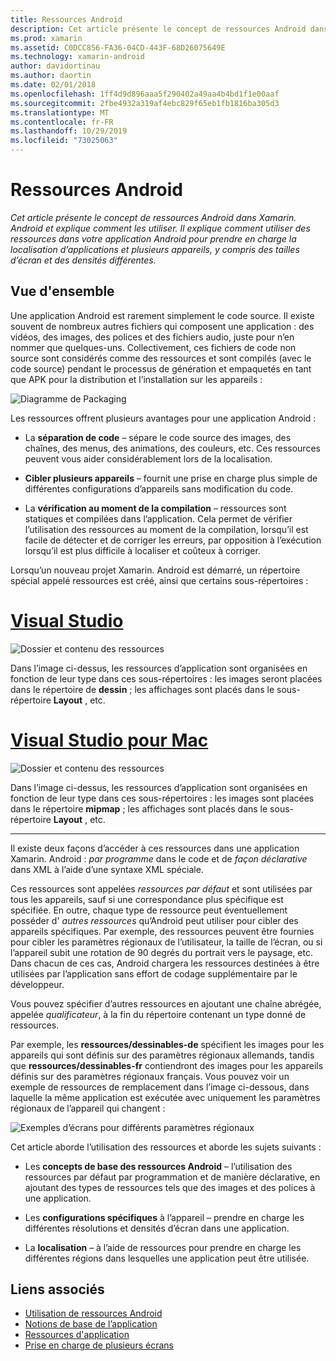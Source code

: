 ```yaml
---
title: Ressources Android
description: Cet article présente le concept de ressources Android dans Xamarin. Android et explique comment les utiliser. Il explique comment utiliser des ressources dans votre application Android pour prendre en charge la localisation d’applications et plusieurs appareils, y compris des tailles d’écran et des densités différentes.
ms.prod: xamarin
ms.assetid: C0DCC856-FA36-04CD-443F-68D26075649E
ms.technology: xamarin-android
author: davidortinau
ms.author: daortin
ms.date: 02/01/2018
ms.openlocfilehash: 1ff4d9d896aaa5f290402a49aa4b4bd1f1e00aaf
ms.sourcegitcommit: 2fbe4932a319af4ebc829f65eb1fb1816ba305d3
ms.translationtype: MT
ms.contentlocale: fr-FR
ms.lasthandoff: 10/29/2019
ms.locfileid: "73025063"
---
```

# <a name="android-resources"></a>Ressources Android

_Cet article présente le concept de ressources Android dans Xamarin. Android et explique comment les utiliser. Il explique comment utiliser des ressources dans votre application Android pour prendre en charge la localisation d’applications et plusieurs appareils, y compris des tailles d’écran et des densités différentes._

## <a name="overview"></a>Vue d'ensemble

Une application Android est rarement simplement le code source. Il existe souvent de nombreux autres fichiers qui composent une application : des vidéos, des images, des polices et des fichiers audio, juste pour n’en nommer que quelques-uns. Collectivement, ces fichiers de code non source sont considérés comme des ressources et sont compilés (avec le code source) pendant le processus de génération et empaquetés en tant que APK pour la distribution et l’installation sur les appareils :

![Diagramme de Packaging](images/packaging-diagram.png)

Les ressources offrent plusieurs avantages pour une application Android :

- La **séparation de code** &ndash; sépare le code source des images, des chaînes, des menus, des animations, des couleurs, etc. Ces ressources peuvent vous aider considérablement lors de la localisation.

- **Cibler plusieurs appareils** &ndash; fournit une prise en charge plus simple de différentes configurations d’appareils sans modification du code.

- La **vérification au moment de la compilation** &ndash; ressources sont statiques et compilées dans l’application. Cela permet de vérifier l’utilisation des ressources au moment de la compilation, lorsqu’il est facile de détecter et de corriger les erreurs, par opposition à l’exécution lorsqu’il est plus difficile à localiser et coûteux à corriger.

Lorsqu’un nouveau projet Xamarin. Android est démarré, un répertoire spécial appelé ressources est créé, ainsi que certains sous-répertoires :

# <a name="visual-studiotabwindows"></a>[Visual Studio](#tab/windows)

![Dossier et contenu des ressources](images/resources-folder-vs.png)

Dans l’image ci-dessus, les ressources d’application sont organisées en fonction de leur type dans ces sous-répertoires : les images seront placées dans le répertoire de **dessin** ; les affichages sont placés dans le sous-répertoire **Layout** , etc.

# <a name="visual-studio-for-mactabmacos"></a>[Visual Studio pour Mac](#tab/macos)

![Dossier et contenu des ressources](images/resources-folder-xs.png)

Dans l’image ci-dessus, les ressources d’application sont organisées en fonction de leur type dans ces sous-répertoires : les images sont placées dans le répertoire **mipmap** ; les affichages sont placés dans le sous-répertoire **Layout** , etc.

-----

Il existe deux façons d’accéder à ces ressources dans une application Xamarin. Android : *par programme* dans le code et de *façon déclarative* dans XML à l’aide d’une syntaxe XML spéciale.

Ces ressources sont appelées *ressources par défaut* et sont utilisées par tous les appareils, sauf si une correspondance plus spécifique est spécifiée. En outre, chaque type de ressource peut éventuellement posséder d' *autres ressources* qu’Android peut utiliser pour cibler des appareils spécifiques. Par exemple, des ressources peuvent être fournies pour cibler les paramètres régionaux de l’utilisateur, la taille de l’écran, ou si l’appareil subit une rotation de 90 degrés du portrait vers le paysage, etc. Dans chacun de ces cas, Android chargera les ressources destinées à être utilisées par l’application sans effort de codage supplémentaire par le développeur.

Vous pouvez spécifier d’autres ressources en ajoutant une chaîne abrégée, appelée *qualificateur*, à la fin du répertoire contenant un type donné de ressources.

Par exemple, les **ressources/dessinables-de** spécifient les images pour les appareils qui sont définis sur des paramètres régionaux allemands, tandis que **ressources/dessinables-fr** contiendront des images pour les appareils définis sur des paramètres régionaux français. Vous pouvez voir un exemple de ressources de remplacement dans l’image ci-dessous, dans laquelle la même application est exécutée avec uniquement les paramètres régionaux de l’appareil qui changent :

![Exemples d’écrans pour différents paramètres régionaux](images/localized-screenshots.png)

Cet article aborde l’utilisation des ressources et aborde les sujets suivants :

- Les **concepts de base des ressources Android** &ndash; l’utilisation des ressources par défaut par programmation et de manière déclarative, en ajoutant des types de ressources tels que des images et des polices à une application.

- Les **configurations spécifiques** à l’appareil &ndash; prendre en charge les différentes résolutions et densités d’écran dans une application.

- La **localisation** &ndash; à l’aide de ressources pour prendre en charge les différentes régions dans lesquelles une application peut être utilisée.

## <a name="related-links"></a>Liens associés

- [Utilisation de ressources Android](~/android/app-fundamentals/resources-in-android/android-assets.md)
- [Notions de base de l’application](https://developer.android.com/guide/topics/fundamentals.html)
- [Ressources d'application](https://developer.android.com/guide/topics/resources/index.html)
- [Prise en charge de plusieurs écrans](https://developer.android.com/guide/practices/screens_support.html)
